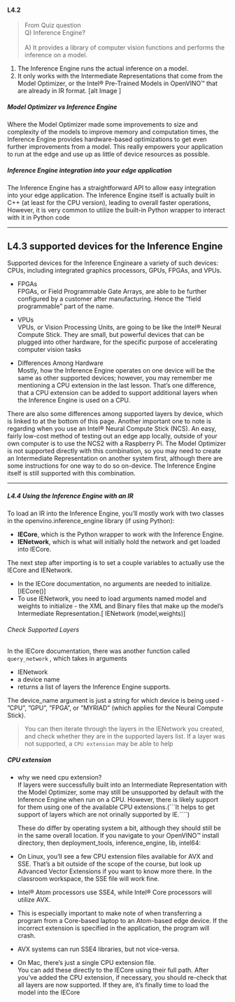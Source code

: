 #### L4.2

>From Quiz question </br>
Q) Inference Engine?  </br>  
A) It provides a library of computer vision functions and performs the inference on a model.


1. The Inference Engine runs the actual inference on a model.
2. It only works with the Intermediate Representations that come from the Model Optimizer, or the Intel® Pre-Trained Models in OpenVINO™ that are already in IR format.
[alt Image ]

##### Model Optimizer vs Inference Engine
Where the Model Optimizer made some improvements to size and complexity of the models to improve memory and computation times, the Inference Engine provides hardware-based optimizations to get even further improvements from a model.
This really empowers your application to run at the edge and use up as little of device resources as possible.

##### Inference Engine integration into your edge application
The Inference Engine has a straightforward API to allow easy integration into your edge application. The Inference Engine itself is actually built in C++ (at least for the CPU version), leading to overall faster operations, 
However, it is very common to utilize the built-in Python wrapper to interact with it in Python code


---------------------------------------------------------------------------------------------------------------------------------
## L4.3 supported devices for the Inference Engine
 Supported devices for the Inference Engineare a variety of such devices: CPUs, including integrated graphics processors, GPUs, FPGAs, and VPUs.
 
 - FPGAs  
 FPGAs, or Field Programmable Gate Arrays, are able to be further configured by a customer after manufacturing. Hence the “field programmable” part of the name.
 
 
 - VPUs  
 VPUs, or Vision Processing Units, are going to be like the Intel® Neural Compute Stick. They are small, but powerful devices that can be plugged into other hardware, for the specific purpose of accelerating computer vision tasks
 
 
 - Differences Among Hardware  
 Mostly, how the Inference Engine operates on one device will be the same as other supported devices; however, you may remember me mentioning a CPU extension in the last lesson. That’s one difference, that a CPU extension can be added to support additional layers when the Inference Engine is used on a CPU.

There are also some differences among supported layers by device, which is linked to at the bottom of this page. Another important one to note is regarding when you use an Intel® Neural Compute Stick (NCS). An easy, fairly low-cost method of testing out an edge app locally, outside of your own computer is to use the NCS2 with a Raspberry Pi. The Model Optimizer is not supported directly with this combination, so you may need to create an Intermediate Representation on another system first, although there are some instructions for one way to do so on-device. The Inference Engine itself is still supported with this combination.

-----------------------------------------------------------------------------------------------------------------------------------

##### L4.4 Using the Inference Engine with an IR

To load an IR into the Inference Engine, you’ll mostly work with two classes in the openvino.inference_engine library (if using Python):

- **IECore**, which is the Python wrapper to work with the Inference Engine.
- **IENetwork**, which is what will initially hold the network and get loaded into IECore.

The next step after importing is to set a couple variables to actually use the IECore and IENetwork.
 - In the IECore documentation, no arguments are needed to initialize. [IECore()]
 - To use IENetwork, you need to load arguments named model and weights to initialize - the XML and Binary files that make up the model’s Intermediate Representation.[ IENetwork (model,weights)]
 
 
 ###### Check Supported Layers
 
 In the IECore documentation, there was another function called ```query_network``` , which takes in arguments </br>   
 - IENetwork  
 - a device name  
 - returns a list of layers the Inference Engine supports.
 
 The device_name argument is just a string for which device is being used - ”CPU”, ”GPU”, ”FPGA”, or ”MYRIAD” (which applies for the  Neural Compute Stick).
 
  > You can then iterate through the layers in the IENetwork you created, and check whether they are in the supported layers list. If a layer was not supported, a ```CPU extension``` may be able to help
  
 ##### CPU extension
 
 - why we need cpu extension?  
   If layers were successfully built into an Intermediate Representation with the Model Optimizer, some may still be unsupported by  default with the Inference Engine when run on a CPU. However, there is likely support for them using one of the available CPU extensions.(```It helps to get support of layers which are not orinally supported by IE.````)
   
   These do differ by operating system a bit, although they should still be in the same overall location. If you navigate to your OpenVINO™ install directory, then deployment_tools, inference_engine, lib, intel64:

- On Linux, you’ll see a few CPU extension files available for AVX and SSE. That’s a bit outside of the scope of the course, but look up Advanced Vector Extensions if you want to know more there. In the classroom workspace, the SSE file will work fine.  
- Intel® Atom processors use SSE4, while Intel® Core processors will utilize AVX.  
- This is especially important to make note of when transferring a program from a Core-based laptop to an Atom-based edge device. If the incorrect extension is specified in the application, the program will crash.  
- AVX systems can run SSE4 libraries, but not vice-versa.  
- On Mac, there’s just a single CPU extension file.  
You can add these directly to the IECore using their full path. After you’ve added the CPU extension, if necessary, you should re-check that all layers are now supported. If they are, it’s finally time to load the model into the IECore
   
   
   
   
 
 
  
  
  
    
    
    
    
 



